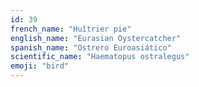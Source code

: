 ```yaml
---
id: 39
french_name: "Huîtrier pie"
english_name: "Eurasian Oystercatcher"
spanish_name: "Ostrero Euroasiático"
scientific_name: "Haematopus ostralegus"
emoji: "bird"
---
```

